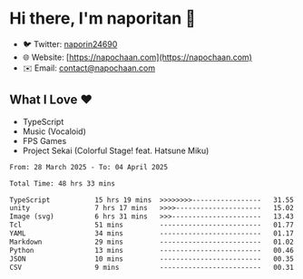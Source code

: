 # Hi there, I'm naporitan 👋

- 🐦 Twitter: [naporin24690](https://twitter.com/naporin24690)
- 🌐 Website: [https://napochaan.com](https://napochaan.com)
- ✉️ Email: [contact@napochaan.com](mailto:contact@napochaan.com)

## What I Love ❤️
- TypeScript
- Music (Vocaloid)
- FPS Games
- Project Sekai (Colorful Stage! feat. Hatsune Miku)

<!--START_SECTION:waka-->

```txt
From: 28 March 2025 - To: 04 April 2025

Total Time: 48 hrs 33 mins

TypeScript           15 hrs 19 mins  >>>>>>>>-----------------   31.55 %
unity                7 hrs 17 mins   >>>>---------------------   15.02 %
Image (svg)          6 hrs 31 mins   >>>----------------------   13.43 %
Tcl                  51 mins         -------------------------   01.77 %
YAML                 34 mins         -------------------------   01.17 %
Markdown             29 mins         -------------------------   01.02 %
Python               13 mins         -------------------------   00.46 %
JSON                 10 mins         -------------------------   00.35 %
CSV                  9 mins          -------------------------   00.31 %
```

<!--END_SECTION:waka-->

